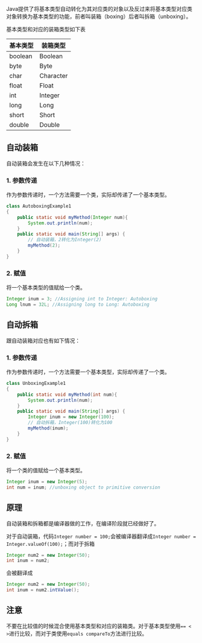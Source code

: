 Java提供了将基本类型自动转化为其对应类的对象以及反过来将基本类型对应类对象转换为基本类型的功能，前者叫装箱（boxing）后者叫拆箱（unboxing）。

基本类型和对应的装箱类型如下表

基本类型 | 装箱类型
--------|---------
boolean	| Boolean
byte | Byte
char | Character
float | Float
int | Integer
long | Long
short | Short
double | Double

## 自动装箱
自动装箱会发生在以下几种情况：

### 1. 参数传递
作为参数传递时，一个方法需要一个类，实际却传递了一个基本类型。

```Java
class AutoboxingExample1
{
    public static void myMethod(Integer num){
        System.out.println(num);
    }
    public static void main(String[] args) {
        // 自动装箱，2转化为Integer(2)
        myMethod(2);
    }
}
```

### 2. 赋值
将一个基本类型的值赋给一个类。
```Java
Integer inum = 3; //Assigning int to Integer: Autoboxing
Long lnum = 32L; //Assigning long to Long: Autoboxing
```

## 自动拆箱
跟自动装箱对应也有如下情况：

### 1. 参数传递
作为参数传递时，一个方法需要一个基本类型，实际却传递了一个类。
```Java
class UnboxingExample1
{
    public static void myMethod(int num){
        System.out.println(num);
    }
    public static void main(String[] args) {
        Integer inum = new Integer(100);
        // 自动拆箱，Integer(100)转化为100
        myMethod(inum);
    }
}
```

### 2. 赋值
将一个类的值赋给一个基本类型。
```Java
Integer inum = new Integer(5);
int num = inum; //unboxing object to primitive conversion
```
## 原理
自动装箱和拆箱都是编译器做的工作，在编译阶段就已经做好了。

对于自动装箱，代码`Integer number = 100;`会被编译器翻译成`Integer number = Integer.valueOf(100);`；而对于拆箱
```Java
Integer num2 = new Integer(50);
int inum = num2;
```
会被翻译成
```Java
Integer num2 = new Integer(50);
int inum = num2.intValue();
```

## 注意
不要在比较值的时候混合使用基本类型和对应的装箱类。对于基本类型使用`== < >`进行比较，而对于类使用`equals compareTo`方法进行比较。
